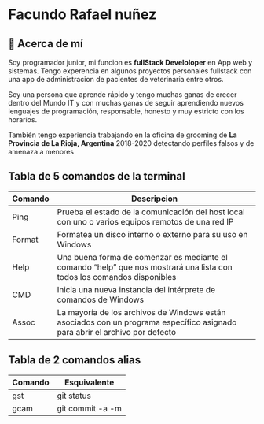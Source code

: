 # Facundo Rafael nuñez

## 🚀 Acerca de mí

Soy programador junior, mi funcion es **fullStack Develoloper** en App web y sistemas. Tengo experencia en algunos proyectos personales fullstack con una app de administracion de pacientes de veterinaria entre otros.

Soy una persona que aprende rápido y tengo muchas ganas de crecer dentro del Mundo IT y con muchas ganas de seguir aprendiendo nuevos lenguajes de programación, responsable, honesto y muy estricto con los horarios.

También tengo experiencia trabajando en la oficina de grooming de **La Provincia de La Rioja, Argentina** 2018-2020 detectando perfiles falsos y de amenaza a menores

## Tabla de 5 comandos de la terminal

| Comando | Descripcion |
| ------ | ------ |
| Ping | Prueba el estado de la comunicación del host local con uno o varios equipos remotos de una red IP | 
| Format | Formatea un disco interno o externo para su uso en Windows | 
|Help | Una buena forma de comenzar es mediante el comando “help” que nos mostrará una lista con todos los comandos disponibles | 
| CMD |  Inicia una nueva instancia del intérprete de comandos de Windows | 
| Assoc | La mayoría de los archivos de Windows están asociados con un programa específico asignado para abrir el archivo por defecto | 

## Tabla de 2 comandos alias
| Comando | Esquivalente |
| ------ | ------ |
| gst | git status | 
| gcam | git commit -a -m | 
